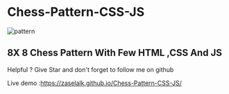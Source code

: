 # Chess-Pattern-CSS-JS


![pattern](https://i.imgur.com/JHwiMc1.png)

## 8X 8 Chess Pattern With Few HTML ,CSS And JS  

Helpful ? Give Star and don't forget to follow me on github

Live demo :https://zaselalk.github.io/Chess-Pattern-CSS-JS/
